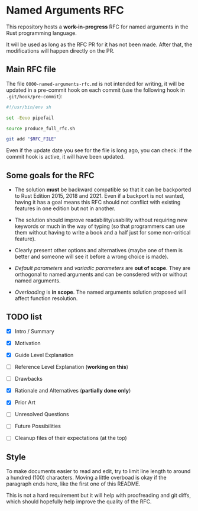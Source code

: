 # Named Arguments RFC

This repository hosts a **work-in-progress** RFC for named arguments in the Rust programming
language.

It will be used as long as the RFC PR for it has not been made. After that, the modifications will
happen directly on the PR.

## Main RFC file

The file `0000-named-arguments-rfc.md` is not intended for writing, it will be updated in a
pre-commit hook on each commit (use the following hook in `.git/hook/pre-commit`):

```sh
#!/usr/bin/env sh

set -Eeuo pipefail

source produce_full_rfc.sh

git add "$RFC_FILE"
```

Even if the update date you see for the file is long ago, you can check: if the commit hook is
active, it will have been updated.

## Some goals for the RFC

- The solution **must** be backward compatible so that it can be backported to Rust Edition 2015,
  2018 and 2021. Even if a backport is not wanted, having it has a goal means this RFC should not
  conflict with existing features in one edition but not in another.

- The solution should improve readability/usability without requiring new keywords or much in the
  way of typing (so that programmers can use them without having to write a book and a half just for
  some non-critical feature).

- Clearly present other options and alternatives (maybe one of them is better and someone will see
  it before a wrong choice is made).

- _Default parameters_ and _variadic parameters_ are **out of scope**. They are orthogonal to named
  arguments and can be consdered with or without named arguments.

- _Overloading_ is **in scope**. The named arguments solution proposed will affect function
  resolution.

## TODO list

- [x] Intro / Summary
- [x] Motivation
- [x] Guide Level Explanation
- [ ] Reference Level Explanation (**working on this**)
- [ ] Drawbacks
- [x] Rationale and Alternatives (**partially done only**)
- [x] Prior Art
- [ ] Unresolved Questions
- [ ] Future Possibilities

- [ ] Cleanup files of their expectations (at the top)

## Style

To make documents easier to read and edit, try to limit line length to around a hundred (100)
characters. Moving a little overboad is okay if the paragraph ends here, like the first one of this
README.

This is not a hard requirement but it will help with proofreading and git diffs, which should
hopefully help improve the quality of the RFC.
